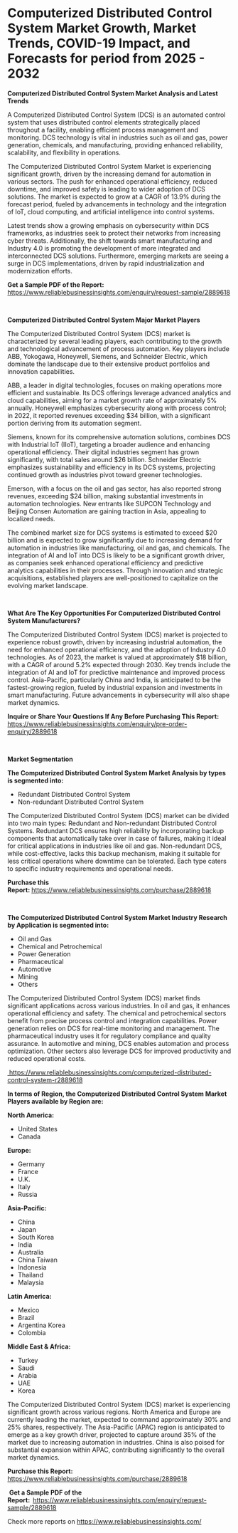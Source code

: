 <p><h1>Computerized Distributed Control System Market Growth, Market Trends, COVID-19 Impact, and Forecasts for period from 2025 - 2032</h1></p><p><strong>Computerized Distributed Control System Market Analysis and Latest Trends</strong></p>
<p><p>A Computerized Distributed Control System (DCS) is an automated control system that uses distributed control elements strategically placed throughout a facility, enabling efficient process management and monitoring. DCS technology is vital in industries such as oil and gas, power generation, chemicals, and manufacturing, providing enhanced reliability, scalability, and flexibility in operations.</p><p>The Computerized Distributed Control System Market is experiencing significant growth, driven by the increasing demand for automation in various sectors. The push for enhanced operational efficiency, reduced downtime, and improved safety is leading to wider adoption of DCS solutions. The market is expected to grow at a CAGR of 13.9% during the forecast period, fueled by advancements in technology and the integration of IoT, cloud computing, and artificial intelligence into control systems.</p><p>Latest trends show a growing emphasis on cybersecurity within DCS frameworks, as industries seek to protect their networks from increasing cyber threats. Additionally, the shift towards smart manufacturing and Industry 4.0 is promoting the development of more integrated and interconnected DCS solutions. Furthermore, emerging markets are seeing a surge in DCS implementations, driven by rapid industrialization and modernization efforts.</p></p>
<p><strong>Get a Sample PDF of the Report:&nbsp;</strong> <a href="https://www.reliablebusinessinsights.com/enquiry/request-sample/2889618?utm_campaign=3004&utm_medium=2&utm_source=Github&utm_content=ia&utm_term=14032025&utm_id=computerized-distributed-control-system">https://www.reliablebusinessinsights.com/enquiry/request-sample/2889618</a></p>
<p>&nbsp;</p>
<p><strong>Computerized Distributed Control System Major Market Players</strong></p>
<p><p>The Computerized Distributed Control System (DCS) market is characterized by several leading players, each contributing to the growth and technological advancement of process automation. Key players include ABB, Yokogawa, Honeywell, Siemens, and Schneider Electric, which dominate the landscape due to their extensive product portfolios and innovation capabilities.</p><p>ABB, a leader in digital technologies, focuses on making operations more efficient and sustainable. Its DCS offerings leverage advanced analytics and cloud capabilities, aiming for a market growth rate of approximately 5% annually. Honeywell emphasizes cybersecurity along with process control; in 2022, it reported revenues exceeding $34 billion, with a significant portion deriving from its automation segment.</p><p>Siemens, known for its comprehensive automation solutions, combines DCS with Industrial IoT (IIoT), targeting a broader audience and enhancing operational efficiency. Their digital industries segment has grown significantly, with total sales around $26 billion. Schneider Electric emphasizes sustainability and efficiency in its DCS systems, projecting continued growth as industries pivot toward greener technologies.</p><p>Emerson, with a focus on the oil and gas sector, has also reported strong revenues, exceeding $24 billion, making substantial investments in automation technologies. New entrants like SUPCON Technology and Beijing Consen Automation are gaining traction in Asia, appealing to localized needs.</p><p>The combined market size for DCS systems is estimated to exceed $20 billion and is expected to grow significantly due to increasing demand for automation in industries like manufacturing, oil and gas, and chemicals. The integration of AI and IoT into DCS is likely to be a significant growth driver, as companies seek enhanced operational efficiency and predictive analytics capabilities in their processes. Through innovation and strategic acquisitions, established players are well-positioned to capitalize on the evolving market landscape.</p></p>
<p>&nbsp;</p>
<p><strong>What Are The Key Opportunities For Computerized Distributed Control System Manufacturers?</strong></p>
<p><p>The Computerized Distributed Control System (DCS) market is projected to experience robust growth, driven by increasing industrial automation, the need for enhanced operational efficiency, and the adoption of Industry 4.0 technologies. As of 2023, the market is valued at approximately $18 billion, with a CAGR of around 5.2% expected through 2030. Key trends include the integration of AI and IoT for predictive maintenance and improved process control. Asia-Pacific, particularly China and India, is anticipated to be the fastest-growing region, fueled by industrial expansion and investments in smart manufacturing. Future advancements in cybersecurity will also shape market dynamics.</p></p>
<p><strong>Inquire or Share Your Questions If Any Before Purchasing This Report:</strong> <a href="https://www.reliablebusinessinsights.com/enquiry/pre-order-enquiry/2889618?utm_campaign=3004&utm_medium=2&utm_source=Github&utm_content=ia&utm_term=14032025&utm_id=computerized-distributed-control-system">https://www.reliablebusinessinsights.com/enquiry/pre-order-enquiry/2889618</a></p>
<p>&nbsp;</p>
<p><strong>Market Segmentation</strong></p>
<p><strong>The Computerized Distributed Control System Market Analysis by types is segmented into:</strong></p>
<p><ul><li>Redundant Distributed Control System</li><li>Non-redundant Distributed Control System</li></ul></p>
<p><p>The Computerized Distributed Control System (DCS) market can be divided into two main types: Redundant and Non-redundant Distributed Control Systems. Redundant DCS ensures high reliability by incorporating backup components that automatically take over in case of failures, making it ideal for critical applications in industries like oil and gas. Non-redundant DCS, while cost-effective, lacks this backup mechanism, making it suitable for less critical operations where downtime can be tolerated. Each type caters to specific industry requirements and operational needs.</p></p>
<p><strong>Purchase this Report:&nbsp;</strong><a href="https://www.reliablebusinessinsights.com/purchase/2889618?utm_campaign=3004&utm_medium=2&utm_source=Github&utm_content=ia&utm_term=14032025&utm_id=computerized-distributed-control-system">https://www.reliablebusinessinsights.com/purchase/2889618</a></p>
<p>&nbsp;</p>
<p><strong>The Computerized Distributed Control System Market Industry Research by Application is segmented into:</strong></p>
<p><ul><li>Oil and Gas</li><li>Chemical and Petrochemical</li><li>Power Generation</li><li>Pharmaceutical</li><li>Automotive</li><li>Mining</li><li>Others</li></ul></p>
<p><p>The Computerized Distributed Control System (DCS) market finds significant applications across various industries. In oil and gas, it enhances operational efficiency and safety. The chemical and petrochemical sectors benefit from precise process control and integration capabilities. Power generation relies on DCS for real-time monitoring and management. The pharmaceutical industry uses it for regulatory compliance and quality assurance. In automotive and mining, DCS enables automation and process optimization. Other sectors also leverage DCS for improved productivity and reduced operational costs.</p></p>
<p><a href="https://www.reliablebusinessinsights.com/computerized-distributed-control-system-r2889618?utm_campaign=3004&utm_medium=2&utm_source=Github&utm_content=ia&utm_term=14032025&utm_id=computerized-distributed-control-system">&nbsp;https://www.reliablebusinessinsights.com/computerized-distributed-control-system-r2889618</a></p>
<p><strong>In terms of Region, the Computerized Distributed Control System Market Players available by Region are:</strong></p>
<p>
    <p> <strong> North America: </strong>
        <ul>
            <li>United States</li>
            <li>Canada</li>
        </ul>
        </p> 
    <p> <strong> Europe: </strong>
        <ul>
            <li>Germany</li>
            <li>France</li>
            <li>U.K.</li>
            <li>Italy</li>
            <li>Russia</li>
        </ul>
        </p> 
    <p> <strong> Asia-Pacific: </strong>
        <ul>
            <li>China</li>
            <li>Japan</li>
            <li>South Korea</li>
            <li>India</li>
            <li>Australia</li>
            <li>China Taiwan</li>
            <li>Indonesia</li>
            <li>Thailand</li>
            <li>Malaysia</li>
        </ul>
        </p> 
    <p> <strong> Latin America: </strong>
        <ul>
            <li>Mexico</li>
            <li>Brazil</li>
            <li>Argentina Korea</li>
            <li>Colombia</li>
        </ul>
        </p> 
    <p> <strong> Middle East & Africa: </strong>
        <ul>
            <li>Turkey</li>
            <li>Saudi</li>
            <li>Arabia</li>
            <li>UAE</li>
            <li>Korea</li>
        </ul>
    </p>
    </p>
<p><p>The Computerized Distributed Control System (DCS) market is experiencing significant growth across various regions. North America and Europe are currently leading the market, expected to command approximately 30% and 25% shares, respectively. The Asia-Pacific (APAC) region is anticipated to emerge as a key growth driver, projected to capture around 35% of the market due to increasing automation in industries. China is also poised for substantial expansion within APAC, contributing significantly to the overall market dynamics.</p></p>
<p><strong>Purchase this Report: </strong><a href="https://www.reliablebusinessinsights.com/purchase/2889618?utm_campaign=3004&utm_medium=2&utm_source=Github&utm_content=ia&utm_term=14032025&utm_id=computerized-distributed-control-system">https://www.reliablebusinessinsights.com/purchase/2889618</a></p>
<p>&nbsp;<strong>Get a Sample PDF of the Report:&nbsp;&nbsp;</strong><a href="https://www.reliablebusinessinsights.com/enquiry/request-sample/2889618?utm_campaign=3004&utm_medium=2&utm_source=Github&utm_content=ia&utm_term=14032025&utm_id=computerized-distributed-control-system">https://www.reliablebusinessinsights.com/enquiry/request-sample/2889618</a></p>
<p><strong></strong></p>
<p>Check more reports on <a href="https://www.reliablebusinessinsights.com/?utm_campaign=3004&utm_medium=2&utm_source=Github&utm_content=ia&utm_term=14032025&utm_id=computerized-distributed-control-system">https://www.reliablebusinessinsights.com/</a></p>